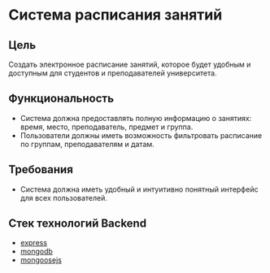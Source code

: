 # Система расписания занятий

## Цель

Создать электронное расписание занятий, которое будет удобным и доступным для студентов и преподавателей университета.

## Функциональность

- Система должна предоставлять полную информацию о занятиях: время, место, преподаватель, предмет и группа.
- Пользователи должны иметь возможность фильтровать расписание по группам, преподавателям и датам.

## Требования

- Система должна иметь удобный и интуитивно понятный интерфейс для всех пользователей.

## Стек технологий Backend

- [express](https://expressjs.com/ru/)
- [mongodb](https://www.mongodb.com/)
- [mongoosejs](https://mongoosejs.com/)


